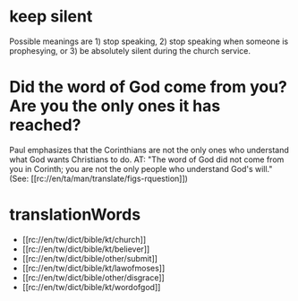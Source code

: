# keep silent

Possible meanings are 1) stop speaking, 2) stop speaking when someone is prophesying, or 3) be absolutely silent during the church service.

# Did the word of God come from you? Are you the only ones it has reached?

Paul emphasizes that the Corinthians are not the only ones who understand what God wants Christians to do. AT: "The word of God did not come from you in Corinth; you are not the only people who understand God's will." (See: [[rc://en/ta/man/translate/figs-rquestion]])

# translationWords

* [[rc://en/tw/dict/bible/kt/church]]
* [[rc://en/tw/dict/bible/kt/believer]]
* [[rc://en/tw/dict/bible/other/submit]]
* [[rc://en/tw/dict/bible/kt/lawofmoses]]
* [[rc://en/tw/dict/bible/other/disgrace]]
* [[rc://en/tw/dict/bible/kt/wordofgod]]